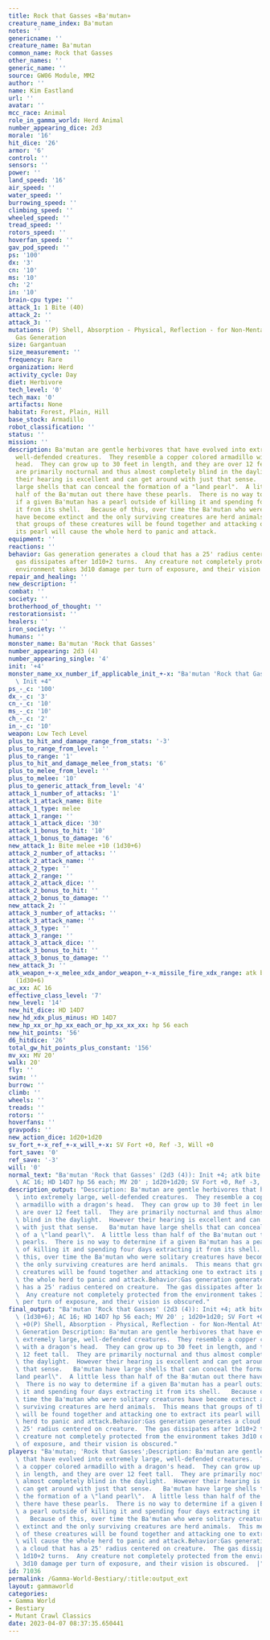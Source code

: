 ```yaml
---
title: Rock that Gasses «Ba'mutan»
creature_name_index: Ba'mutan
notes: ''
genericname: ''
creature_name: Ba'mutan
common_name: Rock that Gasses
other_names: ''
generic_name: ''
source: GW06 Module, MM2
author: ''
name: Kim Eastland
url: ''
avatar: ''
mcc_race: Animal
role_in_gamma_world: Herd Animal
number_appearing_dice: 2d3
morale: '16'
hit_dice: '26'
armor: '6'
control: ''
sensors: ''
power: ''
land_speed: '16'
air_speed: ''
water_speed: ''
burrowing_speed: ''
climbing_speed: ''
wheeled_speed: ''
tread_speed: ''
rotors_speed: ''
hoverfan_speed: ''
gav_pod_speed: ''
ps: '100'
dx: '3'
cn: '10'
ms: '10'
ch: '2'
in: '10'
brain-cpu type: ''
attack_1: 1 Bite (40)
attack_2: ''
attack_3: ''
mutations: (P) Shell, Absorption - Physical, Reflection - for Non-Mental Attacks),
  Gas Generation
size: Gargantuan
size_measurement: ''
frequency: Rare
organization: Herd
activity_cycle: Day
diet: Herbivore
tech_level: '0'
tech_max: '0'
artifacts: None
habitat: Forest, Plain, Hill
base_stock: Armadillo
robot_classification: ''
status: ''
mission: ''
description: Ba'mutan are gentle herbivores that have evolved into extremely large,
  well-defended creatures.  They resemble a copper colored armadillo with a dragon's
  head.  They can grow up to 30 feet in length, and they are over 12 feet tall.  They
  are primarily nocturnal and thus almost completely blind in the daylight.  However
  their hearing is excellent and can get around with just that sense.   Ba'mutan have
  large shells that can conceal the formation of a "land pearl".  A little less than
  half of the Ba'mutan out there have these pearls.  There is no way to determine
  if a given Ba'mutan has a pearl outside of killing it and spending four days extracting
  it from its shell.   Because of this, over time the Ba'mutan who were solitary creatures
  have become extinct and the only surviving creatures are herd animals.  This means
  that groups of these creatures will be found together and attacking one to extract
  its pearl will cause the whole herd to panic and attack.
equipment: ''
reactions: ''
behavior: Gas generation generates a cloud that has a 25' radius centered on creature.  The
  gas dissipates after 1d10+2 turns.  Any creature not completely protected from the
  environment takes 3d10 damage per turn of exposure, and their vision is obscured.
repair_and_healing: ''
new_description: ''
combat: ''
society: ''
brotherhood_of_thought: ''
restorationsist: ''
healers: ''
iron_society: ''
humans: ''
monster_name: Ba'mutan 'Rock that Gasses'
number_appearing: 2d3 (4)
number_appearing_single: '4'
init: '+4'
monster_name_xx_number_if_applicable_init_+-x: "Ba'mutan 'Rock that Gasses' (2d3 (4)):\
  \ Init +4"
ps_-_c: '100'
dx_-_c: '3'
cn_-_c: '10'
ms_-_c: '10'
ch_-_c: '2'
in_-_c: '10'
weapon: Low Tech Level
plus_to_hit_and_damage_range_from_stats: '-3'
plus_to_range_from_level: ''
plus_to_range: '1'
plus_to_hit_and_damage_melee_from_stats: '6'
plus_to_melee_from_level: ''
plus_to_melee: '10'
plus_to_generic_attack_from_level: '4'
attack_1_number_of_attacks: '1'
attack_1_attack_name: Bite
attack_1_type: melee
attack_1_range: ''
attack_1_attack_dice: '30'
attack_1_bonus_to_hit: '10'
attack_1_bonus_to_damage: '6'
new_attack_1: Bite melee +10 (1d30+6)
attack_2_number_of_attacks: ''
attack_2_attack_name: ''
attack_2_type: ''
attack_2_range: ''
attack_2_attack_dice: ''
attack_2_bonus_to_hit: ''
attack_2_bonus_to_damage: ''
new_attack_2: ''
attack_3_number_of_attacks: ''
attack_3_attack_name: ''
attack_3_type: ''
attack_3_range: ''
attack_3_attack_dice: ''
attack_3_bonus_to_hit: ''
attack_3_bonus_to_damage: ''
new_attack_3: ''
atk_weapon_+-x_melee_xdx_andor_weapon_+-x_missile_fire_xdx_range: atk bite melee +10
  (1d30+6)
ac_xx: AC 16
effective_class_level: '7'
new_level: '14'
new_hit_dice: HD 14D7
new_hd_xdx_plus_minus: HD 14D7
new_hp_xx_or_hp_xx_each_or_hp_xx_xx_xx: hp 56 each
new_hit_points: '56'
d6_hitdice: '26'
total_gw_hit_points_plus_constant: '156'
mv_xx: MV 20'
walk: 20'
fly: ''
swim: ''
burrow: ''
climb: ''
wheels: ''
treads: ''
rotors: ''
hoverfans: ''
gravpods: ''
new_action_dice: 1d20+1d20
sv_fort_+-x_ref_+-x_will_+-x: SV Fort +0, Ref -3, Will +0
fort_save: '0'
ref_save: '-3'
will: '0'
normal_text: "Ba'mutan 'Rock that Gasses' (2d3 (4)): Init +4; atk bite melee +10 (1d30+6);\
  \ AC 16; HD 14D7 hp 56 each; MV 20' ; 1d20+1d20; SV Fort +0, Ref -3, Will +0"
description_output: "Description: Ba'mutan are gentle herbivores that have evolved\
  \ into extremely large, well-defended creatures.  They resemble a copper colored\
  \ armadillo with a dragon's head.  They can grow up to 30 feet in length, and they\
  \ are over 12 feet tall.  They are primarily nocturnal and thus almost completely\
  \ blind in the daylight.  However their hearing is excellent and can get around\
  \ with just that sense.   Ba'mutan have large shells that can conceal the formation\
  \ of a \"land pearl\".  A little less than half of the Ba'mutan out there have these\
  \ pearls.  There is no way to determine if a given Ba'mutan has a pearl outside\
  \ of killing it and spending four days extracting it from its shell.   Because of\
  \ this, over time the Ba'mutan who were solitary creatures have become extinct and\
  \ the only surviving creatures are herd animals.  This means that groups of these\
  \ creatures will be found together and attacking one to extract its pearl will cause\
  \ the whole herd to panic and attack.Behavior:Gas generation generates a cloud that\
  \ has a 25' radius centered on creature.  The gas dissipates after 1d10+2 turns.\
  \  Any creature not completely protected from the environment takes 3d10 damage\
  \ per turn of exposure, and their vision is obscured."
final_output: "Ba'mutan 'Rock that Gasses' (2d3 (4)): Init +4; atk bite melee +10\
  \ (1d30+6); AC 16; HD 14D7 hp 56 each; MV 20' ; 1d20+1d20; SV Fort +0, Ref -3, Will\
  \ +0(P) Shell, Absorption - Physical, Reflection - for Non-Mental Attacks), Gas\
  \ Generation Description: Ba'mutan are gentle herbivores that have evolved into\
  \ extremely large, well-defended creatures.  They resemble a copper colored armadillo\
  \ with a dragon's head.  They can grow up to 30 feet in length, and they are over\
  \ 12 feet tall.  They are primarily nocturnal and thus almost completely blind in\
  \ the daylight.  However their hearing is excellent and can get around with just\
  \ that sense.   Ba'mutan have large shells that can conceal the formation of a \"\
  land pearl\".  A little less than half of the Ba'mutan out there have these pearls.\
  \  There is no way to determine if a given Ba'mutan has a pearl outside of killing\
  \ it and spending four days extracting it from its shell.   Because of this, over\
  \ time the Ba'mutan who were solitary creatures have become extinct and the only\
  \ surviving creatures are herd animals.  This means that groups of these creatures\
  \ will be found together and attacking one to extract its pearl will cause the whole\
  \ herd to panic and attack.Behavior:Gas generation generates a cloud that has a\
  \ 25' radius centered on creature.  The gas dissipates after 1d10+2 turns.  Any\
  \ creature not completely protected from the environment takes 3d10 damage per turn\
  \ of exposure, and their vision is obscured."
players: "Ba'mutan; 'Rock that Gasses';Description: Ba'mutan are gentle herbivores\
  \ that have evolved into extremely large, well-defended creatures.  They resemble\
  \ a copper colored armadillo with a dragon's head.  They can grow up to 30 feet\
  \ in length, and they are over 12 feet tall.  They are primarily nocturnal and thus\
  \ almost completely blind in the daylight.  However their hearing is excellent and\
  \ can get around with just that sense.   Ba'mutan have large shells that can conceal\
  \ the formation of a \"land pearl\".  A little less than half of the Ba'mutan out\
  \ there have these pearls.  There is no way to determine if a given Ba'mutan has\
  \ a pearl outside of killing it and spending four days extracting it from its shell.\
  \   Because of this, over time the Ba'mutan who were solitary creatures have become\
  \ extinct and the only surviving creatures are herd animals.  This means that groups\
  \ of these creatures will be found together and attacking one to extract its pearl\
  \ will cause the whole herd to panic and attack.Behavior:Gas generation generates\
  \ a cloud that has a 25' radius centered on creature.  The gas dissipates after\
  \ 1d10+2 turns.  Any creature not completely protected from the environment takes\
  \ 3d10 damage per turn of exposure, and their vision is obscured.  |"
id: 71036
permalink: /Gamma-World-Bestiary/:title:output_ext
layout: gammaworld
categories:
- Gamma World
- Bestiary
- Mutant Crawl Classics
date: 2023-04-07 08:37:35.650441
---
```

